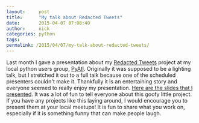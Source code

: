 ```yaml
---
layout:     post
title:      "My talk about Redacted Tweets"
date:       2015-04-07 07:08:40
author:     nick
categories: python
tags:  
permalink: /2015/04/07/my-talk-about-redacted-tweets/
---
```

Last month I gave a presentation about my [Redacted Tweets](https://github.com/nloadholtes/Redacted-Tweets) project at my local python users group, [PyAtl](http://pyatl.org). Originally it was supposed to be a lighting talk, but I stretched it out to a full talk because one of the scheduled presenters couldn't make it. Thankfully it is an entertaining story and everyone seemed to really enjoy my presentation. [Here are the slides that I presented](https://github.com/pyatl/talks/blob/master/2015-03/redacted-tweets/redacted_twitter_nick_loadholtes.pdf). It was a lot of fun to tell everyone about this goofy little project. If you have any projects like this laying around, I would encourage you to present them at your local meetups! It is fun to share what you work on, especially if it is something funny that can make people laugh.
